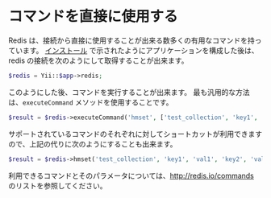 コマンドを直接に使用する
========================

Redis は、接続から直接に使用することが出来る数多くの有用なコマンドを持っています。
[インストール](installation.md) で示されたようにアプリケーションを構成した後は、redis の接続を次のようにして取得することが出来ます。

```php
$redis = Yii::$app->redis;
```

このようにした後、コマンドを実行することが出来ます。
最も汎用的な方法は、`executeCommand` メソッドを使用することです。

```php
$result = $redis->executeCommand('hmset', ['test_collection', 'key1', 'val1', 'key2', 'val2']);
```

サポートされているコマンドのそれぞれに対してショートカットが利用できますので、上記の代りに次のようにすることも出来ます。

```php
$result = $redis->hmset('test_collection', 'key1', 'val1', 'key2', 'val2');
```

利用できるコマンドとそのパラメータについては、<http://redis.io/commands> のリストを参照してください。
